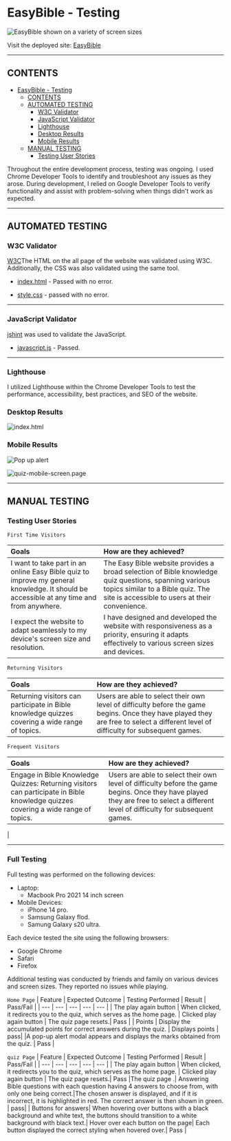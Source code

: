 # EasyBible - Testing

![EasyBible shown on a variety of screen sizes](documentation/features/easybible.png)

Visit the deployed site: [EasyBible](https://graciekan21.github.io/easybible/)

---

## CONTENTS

- [EasyBible - Testing](#easybible---testing)
  - [CONTENTS](#contents)
  - [AUTOMATED TESTING](#automated-testing)
    - [W3C Validator](#w3c-validator)
    - [JavaScript Validator](#javascript-validator)
    - [Lighthouse](#lighthouse)
    - [Desktop Results](#desktop-results)
    - [Mobile Results](#mobile-results)
  - [MANUAL TESTING](#manual-testing)
    - [Testing User Stories](#testing-user-stories)

Throughout the entire development process, testing was ongoing. I used Chrome Developer Tools to identify and troubleshoot any issues as they arose. During development, I relied on Google Developer Tools to verify functionality and assist with problem-solving when things didn't work as expected.

---

## AUTOMATED TESTING

### W3C Validator

[W3C](https://validator.w3.org/)The HTML on the all page of the website was validated using W3C. Additionally, the CSS was also validated using the same tool.

- [index.html](https://validator.w3.org/nu/#textarea) - Passed with no error.

- [style.css](https://jigsaw.w3.org/css-validator/validator) - passed with no error.

---

### JavaScript Validator

[jshint](https://jshint.com/) was used to validate the JavaScript.

- [javascript.js]() - Passed.

---

### Lighthouse

I utilized Lighthouse within the Chrome Developer Tools to test the performance, accessibility, best practices, and SEO of the website.

### Desktop Results

![index.html](/documentation/desktop.png)

### Mobile Results

![Pop up alert](/documentation/pop-up.png)

![quiz-mobile-screen.page](/documentation/quiz-mobile-screen.png)

---

## MANUAL TESTING

### Testing User Stories

`First Time Visitors`

| Goals                                                                                                                                                                                       | How are they achieved?                                                                                                                           |
| :------------------------------------------------------------------------------------------------------------------------------------------------------------------------------------------ | :----------------------------------------------------------------------------------------------------------------------------------------------- |
| I want to take part in an online Easy Bible quiz to improve my general knowledge. It should be accessible at any time and from anywhere.  |The Easy Bible website provides a broad selection of Bible knowledge quiz questions, spanning various topics similar to a Bible quiz. The site is accessible to users at their convenience.
| I expect the website to adapt seamlessly to my device's screen size and resolution.   | I have designed and developed the website with responsiveness as a priority, ensuring it adapts effectively to various screen sizes and devices. |I aim to make the site easy to navigate, ensuring a smooth and intuitive user experience.| Buttons are employed for navigation across the site, resembling the style often seen in mobile applications. In line with this mobile app-like approach, I opted against incorporating a traditional navigation bar or footer, as these elements could detract from the desired aesthetic. Instead, the page title serves as a direct link to the home page, ensuring seamless navigation for users |

`Returning Visitors`

|  Goals | How are they achieved? |
| :--- | :--- |
|Returning visitors can participate in Bible knowledge quizzes covering a wide range of topics. | Users are able to select their own level of difficulty before the game begins. Once they have played they are free to select a different level of difficulty for subsequent games. |


`Frequent Visitors`

| Goals                                                                                                                             | How are they achieved?                                                                                                                                                             |
| :-------------------------------------------------------------------------------------------------------------------------------- | :--------------------------------------------------------------------------------------------------------------------------------------------------------------------------------- |
| Engage in Bible Knowledge Quizzes: Returning visitors can participate in Bible knowledge quizzes covering a wide range of topics. | Users are able to select their own level of difficulty before the game begins. Once they have played they are free to select a different level of difficulty for subsequent games. |
|                                                                                                                                   

---

### Full Testing

Full testing was performed on the following devices:

* Laptop:
  * Macbook Pro 2021 14 inch screen
* Mobile Devices:
  * iPhone 14 pro.
  * Samsung Galaxy flod.
  * Samung Galaxy s20 ultra.

Each device tested the site using the following browsers:

* Google Chrome
* Safari
* Firefox

Additional testing was conducted by friends and family on various devices and screen sizes. They reported no issues while playing.

`Home Page`
| Feature | Expected Outcome | Testing Performed | Result | Pass/Fail |
| --- | --- | --- | --- | --- |
| The play again button | When clicked, it redirects you to the quiz, which serves as the home page. | Clicked play again button | The quiz page resets.| Pass |
| Points  | Display the accumulated points for correct answers during the quiz. | Displays points | pass|
|A pop-up alert modal appears and displays the marks obtained from the quiz. | Pass |


`quiz Page`
| Feature | Expected Outcome | Testing Performed | Result | Pass/Fail |
| --- | --- | --- | --- | --- |
| The play again button | When clicked, it redirects you to the quiz, which serves as the home page. | Clicked play again button | The quiz page resets.| Pass 
|The quiz page .| Answering Bible questions with each question having 4 answers to choose from, with only one being correct.|The chosen answer is displayed, and if it is incorrect, it is highlighted in red. The correct answer is then shown in green. |  pass|
| Buttons for answers| When hovering over buttons with a black background and white text, the buttons should transition to a white background with black text.|  Hover over each button on the page| Each button displayed the correct styling when hovered over.| Pass |


